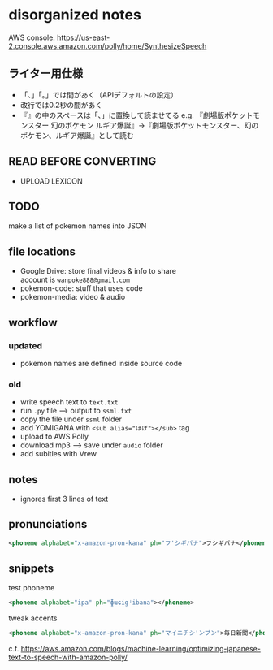 # disorganized notes

AWS console: https://us-east-2.console.aws.amazon.com/polly/home/SynthesizeSpeech

## ライター用仕様

- 「、」「。」では間があく（APIデフォルトの設定）
- 改行では0.2秒の間があく
- 『』の中のスペースは「、」に置換して読ませてる
    e.g. 『劇場版ポケットモンスター 幻のポケモン ルギア爆誕』→『劇場版ポケットモンスター、幻のポケモン、ルギア爆誕』として読む

## READ BEFORE CONVERTING

- UPLOAD LEXICON

## TODO

make a list of pokemon names into JSON

## file locations

- Google Drive: store final videos & info to share  
account is `wanpoke888@gmail.com`
- pokemon-code: stuff that uses code
- pokemon-media: video & audio

## workflow

### updated

- pokemon names are defined inside source code

### old

- write speech text to `text.txt`
- run `.py` file --> output to `ssml.txt`
- copy the file under `ssml` folder 
- add YOMIGANA with `<sub alias="ほげ"></sub>` tag
- upload to AWS Polly
- download mp3 --> save under `audio` folder
- add subitles with Vrew

## notes

- ignores first 3 lines of text 

## pronunciations

```xml
<phoneme alphabet="x-amazon-pron-kana" ph="フ'シギバナ">フシギバナ</phoneme>
```

## snippets

test phoneme

```xml
<phoneme alphabet="ipa" ph="ɸɯɕigʲibana"></phoneme>
```

tweak accents

```xml
<phoneme alphabet="x-amazon-pron-kana" ph="マイニチシ'ンブン">毎日新聞</phoneme>を読む 
```

c.f. https://aws.amazon.com/blogs/machine-learning/optimizing-japanese-text-to-speech-with-amazon-polly/

